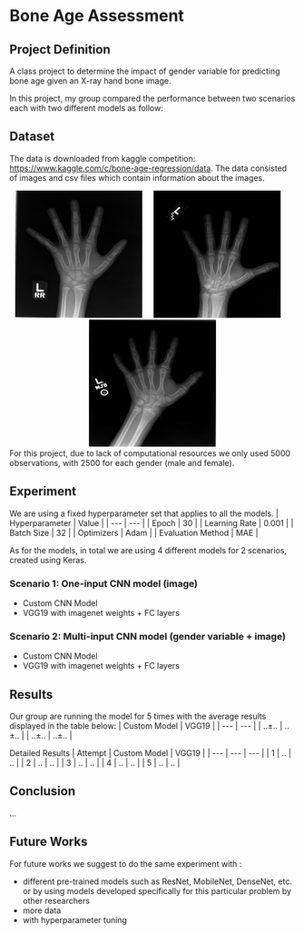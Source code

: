 # Bone Age Assessment

## Project Definition
A class project to determine the impact of gender variable for predicting bone age given an X-ray hand bone image.

In this project, my group compared the performance between two scenarios each with two different models as follow:

## Dataset
The data is downloaded from kaggle competition: https://www.kaggle.com/c/bone-age-regression/data. The data consisted of images and csv files which contain information about the images.
<div align="middle">
    <img src="sample_data\10000.png" height="224" width="224"/> &nbsp; &nbsp;
    <img src="sample_data\10001.png" height="224" width="224"/> &nbsp; &nbsp;
    <img src="sample_data\10002.png" height="224" width="224"/>
</div>
For this project, due to lack of computational resources we only used 5000 observations, with 2500 for each gender (male and female).

## Experiment
We are using a fixed hyperparameter set that applies to all the models.
| Hyperparameter | Value |
| --- | --- |
| Epoch | 30 |
| Learning Rate | 0.001 |
| Batch Size | 32 |
| Optimizers | Adam |
| Evaluation Method | MAE |

As for the models, in total we are using 4 different models for 2 scenarios, created using Keras.
### Scenario 1: One-input CNN model (image)
- Custom CNN Model
- VGG19 with imagenet weights + FC layers

### Scenario 2: Multi-input CNN model (gender variable + image)
- Custom CNN Model
- VGG19 with imagenet weights + FC layers

## Results
Our group are running the model for 5 times with the average results displayed in the table below:
| Custom Model | VGG19 |
| --- | --- |
| ..±.. | ..±.. |
| ..±.. | ..±.. |

Detailed Results
| Attempt | Custom Model | VGG19 |
| --- | --- | --- |
| 1 | .. | .. |
| 2 | .. | .. |
| 3 | .. | .. |
| 4 | .. | .. |
| 5 | .. | .. |

## Conclusion
...

## Future Works
For future works we suggest to do the same experiment with :
- different pre-trained models such as ResNet, MobileNet, DenseNet, etc. or by using models developed specifically for this particular problem by other researchers
- more data
- with hyperparameter tuning